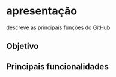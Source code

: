 # apresentação
descreve as principais funções do GitHub

## Objetivo

## Principais funcionalidades
